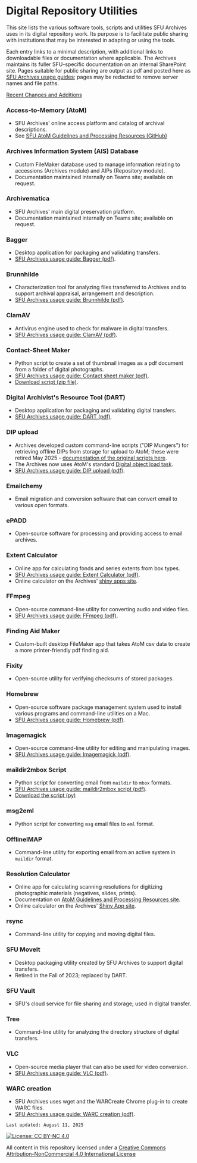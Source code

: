 # Digital Repository Utilities

This site lists the various software tools, scripts and utilities SFU Archives uses in its digital repository work. Its purpose is to facilitate public sharing with institutions that may be interested in adapting or using the tools.

Each entry links to a minimal description, with additional links to downloadable files or documentation where applicable. The Archives maintains its fuller SFU-specific documentation on an internal SharePoint site. Pages suitable for public sharing are output as pdf and posted here as [SFU Archives usage guides](sfua-usage-guides/guides-home.md); pages may be redacted to remove server names and file paths.

[Recent Changes and Additions](recent-changes.md)

### Access-to-Memory (AtoM)
- SFU Archives' online access platform and catalog of archival descriptions.
- See [SFU AtoM Guidelines and Processing Resources (GitHub)](https://github.com/SFU-Archives/atom-guidelines-processing-resources)

### Archives Information System (AIS) Database
- Custom FileMaker database used to manage information relating to accessions (Archives module) and AIPs (Repository module).
- Documentation maintained internally on Teams site; available on request.

### Archivematica
- SFU Archives' main digital preservation platform.
- Documentation maintained internally on Teams site; available on request.

### Bagger
- Desktop application for packaging and validating transfers.
- [SFU Archives usage guide: Bagger (pdf)](/sfua-usage-guides/bagger-sfua.pdf).

### Brunnhilde
- Characterization tool for analyzing files transferred to Archives and to support archival appraisal, arrangement and description.
- [SFU Archives usage guide: Brunnhilde (pdf)](/sfua-usage-guides/brunnhilde-sfua.pdf).

### ClamAV
- Antivirus engine used to check for malware in digital transfers.
- [SFU Archives usage guide: ClamAV (pdf)](/sfua-usage-guides/clamav-sfua.pdf).

### Contact-Sheet Maker
- Python script to create a set of thumbnail images as a pdf document from a folder of digital photographs.
- [SFU Archives usage guide: Contact sheet maker (pdf)](/sfua-usage-guides/contact-sheet-maker-sfua.pdf).
- [Download script (zip file)](/downloads/contact-sheet-maker.zip).

### Digital Archivist's Resource Tool (DART)
- Desktop application for packaging and validating digital transfers.
- [SFU Archives usage guide: DART (pdf)](/sfua-usage-guides/dart-sfua.pdf).

### DIP upload
- Archives developed custom command-line scripts ("DIP Mungers") for retrieving offline DIPs from storage for upload to AtoM; these were retired May 2025 - [documentation of the original scripts here](/sfua-usage-guides/dip-).
- The Archives now uses AtoM's standard [Digital object load task](https://www.accesstomemory.org/en/docs/2.8/admin-manual/maintenance/cli-import-export/#digital-object-load-task).
- [SFU Archives usage guide: DIP upload (pdf)](/sfua-usage-guides/dip-upload-sfua.pdf).

### Emailchemy
- Email migration and conversion software that can convert email to various open formats.

### ePADD
- Open-source software for processing and providing access to email archives.

### Extent Calculator
- Online app for calculating fonds and series extents from box types.
- [SFU Archives usage guide: Extent Calculator (pdf)](/sfua-usage-guides/extent-calculator-sfua.pdf).
- Online calculator on the Archives' [shiny apps site](https://sfuarchives.shinyapps.io/extent_calculator).

### FFmpeg
- Open-source command-line utility for converting audio and video files.
- [SFU Archives usage guide: FFmpeg (pdf)](/sfua-usage-guides/ffmpeg-sfua.pdf).

### Finding Aid Maker
- Custom-built desktop FileMaker app that takes AtoM csv data to create a more printer-friendly pdf finding aid.

### Fixity
- Open-source utility for verifying checksums of stored packages.

### Homebrew
- Open-source software package management system used to install various programs and command-line utilities on a Mac.
- [SFU Archives usage guide: Homebrew (pdf)](/sfua-usage-guides/homebrew-sfua.pdf).

### Imagemagick
- Open-source command-line utility for editing and manipulating images.
- [SFU Archives usage guide: Imagemagick (pdf)](/sfua-usage-guides/imagemagick-sfua.pdf).

### maildir2mbox Script
- Python script for converting email from `maildir` to `mbox` formats.
- [SFU Archives usage guide: maildir2mbox script (pdf)](/sfua-usage-guides/maildir2mbox-script-sfua.pdf).
- [Download the script (py)](/downloads/mailbox2mbox.py)

### msg2eml
- Python script for converting `msg` email files to `eml` format.

### OfflineIMAP
- Command-line utility for exporting email from an active system in `maildir` format.

### Resolution Calculator
- Online app for calculating scanning resolutions for digitizing photographic materials (negatives, slides, prints).
- Documentation on [AtoM Guidelines and Processing Resources site](https://github.com/SFU-Archives/atom-guidelines-processing-resources/blob/main/resources/resolution-calculator.md).
- Online calculator on the Archives' [Shiny App site](https://sfuarchives.shinyapps.io/resolution_calculator/).

### rsync
- Command-line utility for copying and moving digital files.

### SFU MoveIt
- Desktop packaging utility created by SFU Archives to support digital transfers.
- Retired in the Fall of 2023; replaced by DART.

### SFU Vault
- SFU's cloud service for file sharing and storage; used in digital transfer.

### Tree
- Command-line utility for analyzing the directory structure of digital transfers.

### VLC
- Open-source media player that can also be used for video conversion.
- [SFU Archives usage guide: VLC (pdf)](/sfua-usage-guides/vlc-sfua.pdf).

### WARC creation
- SFU Archives uses wget and the WARCreate Chrome plug-in to create WARC files.
- [SFU Archives usage guide: WARC creation (pdf)](/sfua-usage-guides/warc-creation-sfua.pdf).

```
Last updated: August 11, 2025
```

[![License: CC BY-NC 4.0](https://img.shields.io/badge/License-CC%20BY--NC%204.0-lightgrey.svg)](https://creativecommons.org/licenses/by-nc/4.0/)

All content in this repository licensed under a [Creative Commons Attribution-NonCommercial 4.0 International License](https://creativecommons.org/licenses/by-nc/4.0/)
